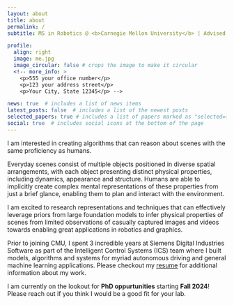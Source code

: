 ```yaml
---
layout: about
title: about
permalink: /
subtitle: MS in Robotics @ <b>Carnegie Mellon University</b> | Advised by <a href="https://shubhtuls.github.io/" target="_blank">Dr. Shubham Tulsiani</a>

profile:
  align: right
  image: me.jpg
  image_circular: false # crops the image to make it circular
  <!-- more_info: >
    <p>555 your office number</p>
    <p>123 your address street</p>
    <p>Your City, State 12345</p> -->

news: true  # includes a list of news items
latest_posts: false  # includes a list of the newest posts
selected_papers: true # includes a list of papers marked as "selected={true}"
social: true  # includes social icons at the bottom of the page
---
```


I am interested in creating algorithms that can reason about scenes with the same proficiency as humans. 

Everyday scenes consist of multiple objects positioned in diverse spatial arrangements, with each object presenting distinct physical properties, including dynamics, appearance and structure. Humans are able to implicitly create complex mental representations of these properties from just a brief glance, enabling them to plan and interact with the environment.

I am excited to research representations and techniques that can effectively leverage priors from large foundation models to infer physical properties of scenes from limited observations of casually captured images and videos towards enabling great applications in robotics and graphics.

Prior to joining CMU, I spent 3 incredible years at Siemens Digital Industries Software as part of the Intelligent Control Systems (ICS) team where I built models, algorithms and systems for myriad autonomous driving and general machine learning applications. Please checkout my [resume](assets/pdf/Bharath_Raj_Nagoor_Kani_Resume.pdf) for additional information about my work.

I am currently on the lookout for **PhD oppurtunities** starting **Fall 2024**! Please reach out if you think I would be a good fit for your lab.
